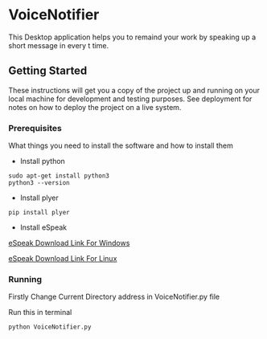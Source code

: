 # VoiceNotifier
This Desktop application helps you to remaind your work by speaking up a short message in every t time.

## Getting Started

These instructions will get you a copy of the project up and running on your local machine for development and testing purposes. See deployment for notes on how to deploy the project on a live system.

### Prerequisites

What things you need to install the software and how to install them
* Install python
```
sudo apt-get install python3
python3 --version
```
* Install plyer
```
pip install plyer
```
* Install eSpeak

[eSpeak Download Link For Windows](https://sourceforge.net/projects/espeak/files/espeak/espeak-1.48/setup_espeak-1.48.04.exe/download)

[eSpeak Download Link For Linux](https://sourceforge.net/projects/espeak/files/espeak/espeak-1.48/espeakedit-1.48.03.zip/download)


### Running

Firstly Change Current Directory address in VoiceNotifier.py file

Run this in terminal
```
python VoiceNotifier.py
```
